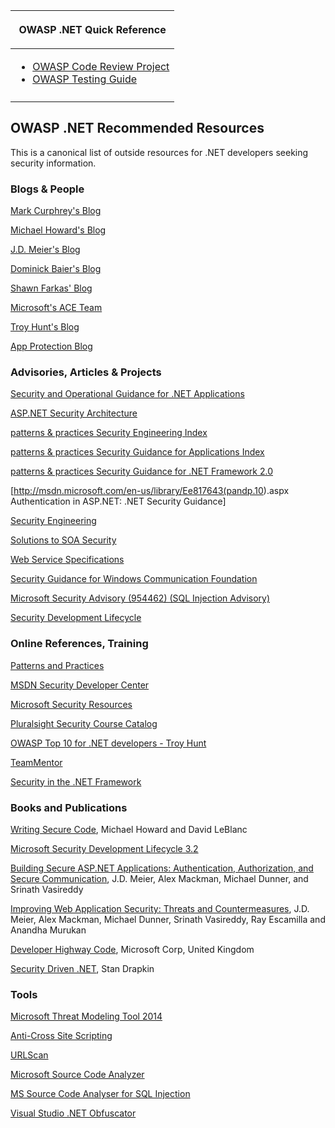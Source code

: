 <table>
<thead>
<tr class="header">
<th><p>OWASP .NET Quick Reference</p></th>
</tr>
</thead>
<tbody>
<tr class="odd">
<td><ul>
<li><a href="OWASP_Code_Review_Project" title="wikilink">OWASP Code Review Project</a><br />
</li>
<li><a href="OWASP_Testing_Guide" title="wikilink">OWASP Testing Guide</a><br />
</li>
</ul></td>
</tr>
<tr class="even">
<td></td>
</tr>
</tbody>
</table>

## OWASP .NET Recommended Resources

This is a canonical list of outside resources for .NET developers
seeking security information.

### Blogs & People

[Mark Curphrey's Blog](http://securitybuddha.com/)

[Michael Howard's
Blog](http://blogs.msdn.com/michael_howard/default.aspx)

[J.D. Meier's
Blog](http://blogs.msdn.com/jmeier/archive/tags/Security/default.aspx)

[Dominick Baier's Blog](http://www.leastprivilege.com)

[Shawn Farkas' Blog](http://blogs.msdn.com/shawnfa/default.aspx)

[Microsoft's ACE Team](http://blogs.msdn.com/ace_team/)

[Troy Hunt's Blog](http://www.troyhunt.com/)

[App Protection Blog](https://www.preemptive.com/blog)

### Advisories, Articles & Projects

[Security and Operational Guidance for .NET
Applications](http://msdn.microsoft.com/en-us/library/ee658105.aspx)

[ASP.NET Security
Architecture](http://msdn2.microsoft.com/en-us/library/yedba920.aspx)

[patterns & practices Security Engineering
Index](http://msdn.microsoft.com/en-us/library/ms998404.aspx)

[patterns & practices Security Guidance for Applications
Index](http://msdn.microsoft.com/en-us/library/ms998408.aspx)

[patterns & practices Security Guidance for .NET
Framework 2.0](http://msdn.microsoft.com/en-us/library/ms954725.aspx)

\[<http://msdn.microsoft.com/en-us/library/Ee817643(pandp.10>).aspx
Authentication in ASP.NET: .NET Security Guidance\]

[Security
Engineering](http://msdn2.microsoft.com/en-us/library/ms998404.aspx)

[Solutions to SOA
Security](http://www.developer.com/design/article.php/3607471)

[Web Service Specifications](http://en.wikipedia.org/wiki/WS-%2A)

[Security Guidance for Windows Communication
Foundation](http://wcfsecurityguide.codeplex.com/)

[Microsoft Security Advisory (954462) (SQL Injection
Advisory)](http://www.microsoft.com/technet/security/advisory/954462.mspx)

[Security Development Lifecycle](https://www.microsoft.com/en-us/sdl)

### Online References, Training

[Patterns and
Practices](http://msdn2.microsoft.com/en-us/practices/default.aspx)

[MSDN Security Developer
Center](http://msdn.microsoft.com/en-us/security/default.aspx)

[Microsoft Security
Resources](http://blogs.technet.com/feliciano_intini/pages/microsoft-blogs-and-web-resources-about-security.aspx)

[Pluralsight Security Course
Catalog](http://pluralsight.com/training/Courses#security)

[OWASP Top 10 for .NET developers - Troy
Hunt](http://www.troyhunt.com/2010/05/owasp-top-10-for-net-developers-part-1.html)

[TeamMentor](http://www.teammentor.net/teamMentor)

[Security in the .NET
Framework](https://docs.microsoft.com/en-us/dotnet/standard/security/)

### Books and Publications

[Writing Secure Code](http://www.microsoft.com/mspress/books/5957.aspx),
Michael Howard and David LeBlanc

[Microsoft Security Development
Lifecycle 3.2](http://www.microsoft.com/downloads/details.aspx?familyid=2412c443-27f6-4aac-9883-f55ba5b01814&displaylang=en&Hash=4fZb2FzZ7%2bmaj0VqoUbFZzzw0WW5%2bxWjK3XBVit5eX%2b%2bB90vmLtZlAstlNg9cRu6Pg%2b50DNCMhGT6ADei7DgFg%3d%3d)

[Building Secure ASP.NET Applications: Authentication, Authorization,
and Secure
Communication](http://msdn.microsoft.com/en-us/library/aa302415.aspx),
J.D. Meier, Alex Mackman, Michael Dunner, and Srinath Vasireddy

[Improving Web Application Security: Threats and
Countermeasures](http://msdn.microsoft.com/en-us/library/ms994921.aspx),
J.D. Meier, Alex Mackman, Michael Dunner, Srinath Vasireddy, Ray
Escamilla and Anandha Murukan

[Developer Highway
Code](http://msdn.microsoft.com/en-gb/security/aa473878.aspx), Microsoft
Corp, United Kingdom

[Security Driven .NET](http://securitydriven.net/), Stan Drapkin

### Tools

[Microsoft Threat Modeling
Tool 2014](http://blogs.msdn.com/b/sdl/archive/2014/04/15/introducing-microsoft-threat-modeling-tool-2014.aspx)

[Anti-Cross Site
Scripting](http://msdn.microsoft.com/en-us/security/aa973814.aspx)

[URLScan](http://learn.iis.net/page.aspx/473/using-urlscan)

[Microsoft Source Code Analyzer](http://support.microsoft.com/kb/954476)

[MS Source Code Analyser for SQL
Injection](http://support.microsoft.com/kb/954476)

[Visual Studio .NET
Obfuscator](https://docs.microsoft.com/en-us/visualstudio/ide/dotfuscator/)